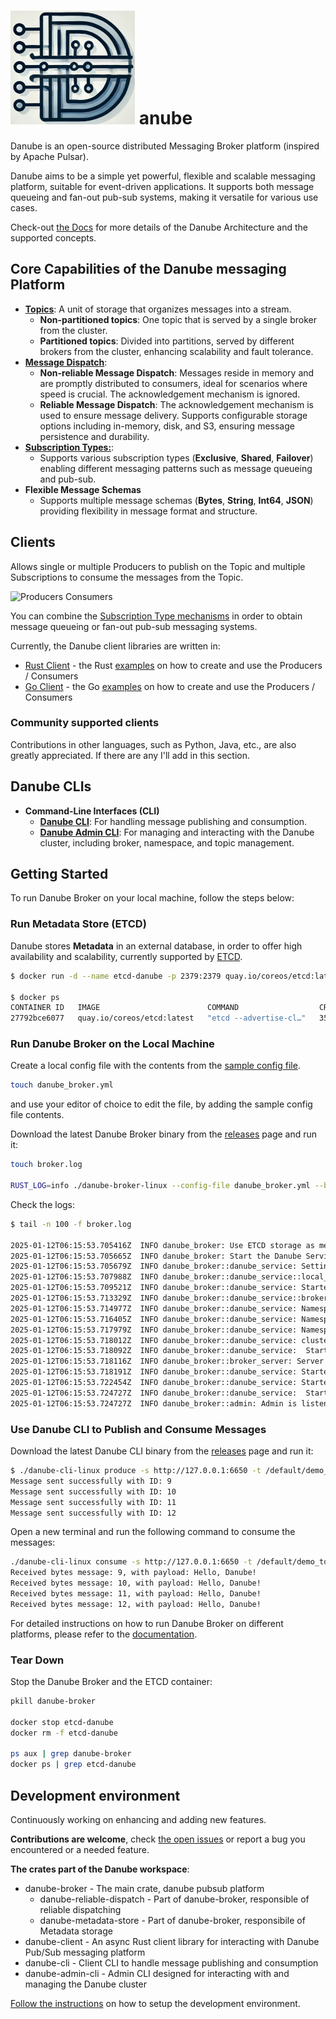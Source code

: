 # ![D from Danube](D_from_Danube.png)  anube

Danube is an open-source distributed Messaging Broker platform (inspired by Apache Pulsar).

Danube aims to be a simple yet powerful, flexible and scalable messaging platform, suitable for event-driven applications. It supports both message queueing and fan-out pub-sub systems, making it versatile for various use cases.

Check-out [the Docs](https://danube-docs.dev-state.com/) for more details of the Danube Architecture and the supported concepts.

## Core Capabilities of the Danube messaging Platform

* [**Topics**](https://danube-docs.dev-state.com/architecture/topics/): A unit of storage that organizes messages into a stream.
  * **Non-partitioned topics**: One topic that is served by a single broker from the cluster.
  * **Partitioned topics**: Divided into partitions, served by different brokers from the cluster, enhancing scalability and fault tolerance.
* [**Message Dispatch**](https://danube-docs.dev-state.com/architecture/dispatch_strategy/):
  * **Non-reliable Message Dispatch**: Messages reside in memory and are promptly distributed to consumers, ideal for scenarios where speed is crucial. The acknowledgement mechanism is ignored.
  * **Reliable Message Dispatch**: The acknowledgement mechanism is used to ensure message delivery. Supports configurable storage options including in-memory, disk, and S3, ensuring message persistence and durability.
* [**Subscription Types:**](https://danube-docs.dev-state.com/architecture/subscriptions/):
  * Supports various subscription types (**Exclusive**, **Shared**, **Failover**) enabling different messaging patterns such as message queueing and pub-sub.
* **Flexible Message Schemas**
  * Supports multiple message schemas (**Bytes**, **String**, **Int64**, **JSON**) providing flexibility in message format and structure.

## Clients

Allows single or multiple Producers to publish on the Topic and multiple Subscriptions to consume the messages from the Topic.

![Producers  Consumers](https://danube-docs.dev-state.com/architecture/img/producers_consumers.png "Producers Consumers")

You can combine the [Subscription Type mechanisms](https://danube-docs.dev-state.com/architecture/Queuing_PubSub_messaging/) in order to obtain message queueing or fan-out pub-sub messaging systems.

Currently, the Danube client libraries are written in:

* [Rust Client](https://crates.io/crates/danube-client) - the Rust [examples](danube-client/examples/) on how to create and use the Producers / Consumers
* [Go Client](https://pkg.go.dev/github.com/danrusei/danube-go) - the Go [examples](https://github.com/danrusei/danube-go/tree/main/examples) on how to create and use the Producers / Consumers

### Community supported clients

Contributions in other languages, such as Python, Java, etc., are also greatly appreciated. If there are any I'll add in this section.

## Danube CLIs

* **Command-Line Interfaces (CLI)**
  * [**Danube CLI**](https://github.com/danube-messaging/danube/tree/main/danube-cli): For handling message publishing and consumption.
  * [**Danube Admin CLI**](https://github.com/danube-messaging/danube/tree/main/danube-admin-cli): For managing and interacting with the Danube cluster, including broker, namespace, and topic management.

## Getting Started

To run Danube Broker on your local machine, follow the steps below:

### Run Metadata Store (ETCD)

Danube stores **Metadata** in an external database, in order to offer high availability and scalability, currently supported by [ETCD](https://etcd.io/).

```bash
$ docker run -d --name etcd-danube -p 2379:2379 quay.io/coreos/etcd:latest etcd --advertise-client-urls http://0.0.0.0:2379 --listen-client-urls http://0.0.0.0:2379

$ docker ps
CONTAINER ID   IMAGE                        COMMAND                  CREATED          STATUS          PORTS                                                 NAMES
27792bce6077   quay.io/coreos/etcd:latest   "etcd --advertise-cl…"   35 seconds ago   Up 34 seconds   0.0.0.0:2379->2379/tcp, :::2379->2379/tcp, 2380/tcp   etcd-danube
```

### Run Danube Broker on the Local Machine

Create a local config file with the contents from the [sample config file](https://github.com/danube-messaging/danube/blob/main/config/danube_broker.yml).

```bash
touch danube_broker.yml
```

and use your editor of choice to edit the file, by adding the sample  config file contents.

Download the latest Danube Broker binary from the [releases](https://github.com/danube-messaging/danube/releases) page and run it:

```bash
touch broker.log

RUST_LOG=info ./danube-broker-linux --config-file danube_broker.yml --broker-addr "0.0.0.0:6650" --admin-addr "0.0.0.0:50051" > broker.log 2>&1 &
```

Check the logs:

```bash
$ tail -n 100 -f broker.log

2025-01-12T06:15:53.705416Z  INFO danube_broker: Use ETCD storage as metadata persistent store
2025-01-12T06:15:53.705665Z  INFO danube_broker: Start the Danube Service
2025-01-12T06:15:53.705679Z  INFO danube_broker::danube_service: Setting up the cluster MY_CLUSTER
2025-01-12T06:15:53.707988Z  INFO danube_broker::danube_service::local_cache: Initial cache populated
2025-01-12T06:15:53.709521Z  INFO danube_broker::danube_service: Started the Local Cache service.
2025-01-12T06:15:53.713329Z  INFO danube_broker::danube_service::broker_register: Broker 15139934490483381581 registered in the cluster
2025-01-12T06:15:53.714977Z  INFO danube_broker::danube_service: Namespace default already exists.
2025-01-12T06:15:53.716405Z  INFO danube_broker::danube_service: Namespace system already exists.
2025-01-12T06:15:53.717979Z  INFO danube_broker::danube_service: Namespace default already exists.
2025-01-12T06:15:53.718012Z  INFO danube_broker::danube_service: cluster metadata setup completed
2025-01-12T06:15:53.718092Z  INFO danube_broker::danube_service:  Started the Broker GRPC server
2025-01-12T06:15:53.718116Z  INFO danube_broker::broker_server: Server is listening on address: 0.0.0.0:6650
2025-01-12T06:15:53.718191Z  INFO danube_broker::danube_service: Started the Leader Election service
2025-01-12T06:15:53.722454Z  INFO danube_broker::danube_service: Started the Load Manager service.
2025-01-12T06:15:53.724727Z  INFO danube_broker::danube_service:  Started the Danube Admin GRPC server
2025-01-12T06:15:53.724727Z  INFO danube_broker::admin: Admin is listening on address: 0.0.0.0:50051
```

### Use Danube CLI to Publish and Consume Messages

Download the latest Danube CLI binary from the [releases](https://github.com/danube-messaging/danube/releases) page and run it:

```bash
$ ./danube-cli-linux produce -s http://127.0.0.1:6650 -t /default/demo_topic -c 1000 -m "Hello, Danube!"
Message sent successfully with ID: 9
Message sent successfully with ID: 10
Message sent successfully with ID: 11
Message sent successfully with ID: 12
```

Open a new terminal and run the following command to consume the messages:

```bash
./danube-cli-linux consume -s http://127.0.0.1:6650 -t /default/demo_topic -m my_subscription
Received bytes message: 9, with payload: Hello, Danube!
Received bytes message: 10, with payload: Hello, Danube!
Received bytes message: 11, with payload: Hello, Danube!
Received bytes message: 12, with payload: Hello, Danube!
```

For detailed instructions on how to run Danube Broker on different platforms, please refer to the [documentation](https://danube-docs.dev-state.com/).

### Tear Down

Stop the Danube Broker and the ETCD container:

```bash
pkill danube-broker

docker stop etcd-danube
docker rm -f etcd-danube

ps aux | grep danube-broker
docker ps | grep etcd-danube
```

## Development environment

Continuously working on enhancing and adding new features.

**Contributions are welcome**, check [the open issues](https://github.com/danube-messaging/danube/issues) or report a bug you encountered or a needed feature.

**The crates part of the Danube workspace**:

* danube-broker - The main crate, danube pubsub platform
  * danube-reliable-dispatch - Part of danube-broker, responsible of reliable dispatching
  * danube-metadata-store - Part of danube-broker, responsibile of Metadata storage
* danube-client - An async Rust client library for interacting with Danube Pub/Sub messaging platform
* danube-cli - Client CLI to handle message publishing and consumption
* danube-admin-cli - Admin CLI designed for interacting with and managing the Danube cluster

[Follow the instructions](https://danube-docs.dev-state.com/development/dev_environment/) on how to setup the development environment.
